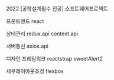 2022 [공학설계필수 전공] 소프트웨어프로젝트

프론트엔드
react

상태관리
redux.api
context.api

서버통신
axios.api

디자인 프레임워크
reactstrap
sweetAlert2

세부레이아웃조정
flexbox 
